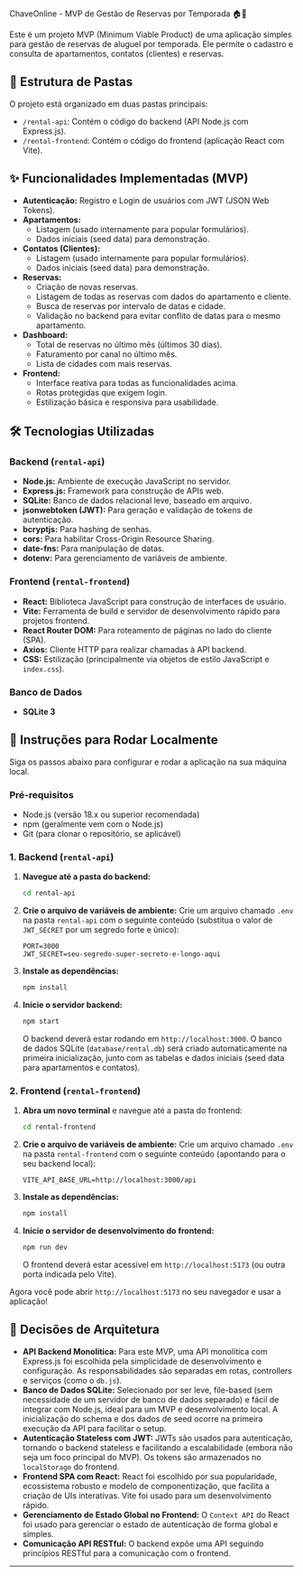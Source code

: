 ChaveOnline - MVP de Gestão de Reservas por Temporada 🏠🔑

Este é um projeto MVP (Minimum Viable Product) de uma aplicação simples para gestão de reservas de aluguel por temporada. Ele permite o cadastro e consulta de apartamentos, contatos (clientes) e reservas.

## 📂 Estrutura de Pastas

O projeto está organizado em duas pastas principais:

* `/rental-api`: Contém o código do backend (API Node.js com Express.js).
* `/rental-frontend`: Contém o código do frontend (aplicação React com Vite).

## ✨ Funcionalidades Implementadas (MVP)

* **Autenticação:** Registro e Login de usuários com JWT (JSON Web Tokens).
* **Apartamentos:**
    * Listagem (usado internamente para popular formulários).
    * Dados iniciais (seed data) para demonstração.
* **Contatos (Clientes):**
    * Listagem (usado internamente para popular formulários).
    * Dados iniciais (seed data) para demonstração.
* **Reservas:**
    * Criação de novas reservas.
    * Listagem de todas as reservas com dados do apartamento e cliente.
    * Busca de reservas por intervalo de datas e cidade.
    * Validação no backend para evitar conflito de datas para o mesmo apartamento.
* **Dashboard:**
    * Total de reservas no último mês (últimos 30 dias).
    * Faturamento por canal no último mês.
    * Lista de cidades com mais reservas.
* **Frontend:**
    * Interface reativa para todas as funcionalidades acima.
    * Rotas protegidas que exigem login.
    * Estilização básica e responsiva para usabilidade.

## 🛠️ Tecnologias Utilizadas

### Backend (`rental-api`)

* **Node.js:** Ambiente de execução JavaScript no servidor.
* **Express.js:** Framework para construção de APIs web.
* **SQLite:** Banco de dados relacional leve, baseado em arquivo.
* **jsonwebtoken (JWT):** Para geração e validação de tokens de autenticação.
* **bcryptjs:** Para hashing de senhas.
* **cors:** Para habilitar Cross-Origin Resource Sharing.
* **date-fns:** Para manipulação de datas.
* **dotenv:** Para gerenciamento de variáveis de ambiente.

### Frontend (`rental-frontend`)

* **React:** Biblioteca JavaScript para construção de interfaces de usuário.
* **Vite:** Ferramenta de build e servidor de desenvolvimento rápido para projetos frontend.
* **React Router DOM:** Para roteamento de páginas no lado do cliente (SPA).
* **Axios:** Cliente HTTP para realizar chamadas à API backend.
* **CSS:** Estilização (principalmente via objetos de estilo JavaScript e `index.css`).

### Banco de Dados

* **SQLite 3**

## 🚀 Instruções para Rodar Localmente 

Siga os passos abaixo para configurar e rodar a aplicação na sua máquina local.

### Pré-requisitos

* Node.js (versão 18.x ou superior recomendada)
* npm (geralmente vem com o Node.js)
* Git (para clonar o repositório, se aplicável)

### 1. Backend (`rental-api`)

1.  **Navegue até a pasta do backend:**
    ```bash
    cd rental-api
    ```

2.  **Crie o arquivo de variáveis de ambiente:**
    Crie um arquivo chamado `.env` na pasta `rental-api` com o seguinte conteúdo (substitua o valor de `JWT_SECRET` por um segredo forte e único):
    ```env
    PORT=3000
    JWT_SECRET=seu-segredo-super-secreto-e-longo-aqui
    ```

3.  **Instale as dependências:**
    ```bash
    npm install
    ```

4.  **Inicie o servidor backend:**
    ```bash
    npm start
    ```
    O backend deverá estar rodando em `http://localhost:3000`. O banco de dados SQLite (`database/rental.db`) será criado automaticamente na primeira inicialização, junto com as tabelas e dados iniciais (seed data para apartamentos e contatos).

### 2. Frontend (`rental-frontend`)

1.  **Abra um novo terminal** e navegue até a pasta do frontend:
    ```bash
    cd rental-frontend
    ```

2.  **Crie o arquivo de variáveis de ambiente:**
    Crie um arquivo chamado `.env` na pasta `rental-frontend` com o seguinte conteúdo (apontando para o seu backend local):
    ```env
    VITE_API_BASE_URL=http://localhost:3000/api
    ```

3.  **Instale as dependências:**
    ```bash
    npm install
    ```

4.  **Inicie o servidor de desenvolvimento do frontend:**
    ```bash
    npm run dev
    ```
    O frontend deverá estar acessível em `http://localhost:5173` (ou outra porta indicada pelo Vite).

Agora você pode abrir `http://localhost:5173` no seu navegador e usar a aplicação!

## 🧠 Decisões de Arquitetura

* **API Backend Monolítica:** Para este MVP, uma API monolítica com Express.js foi escolhida pela simplicidade de desenvolvimento e configuração. As responsabilidades são separadas em rotas, controllers e serviços (como o `db.js`).
* **Banco de Dados SQLite:** Selecionado por ser leve, file-based (sem necessidade de um servidor de banco de dados separado) e fácil de integrar com Node.js, ideal para um MVP e desenvolvimento local. A inicialização do schema e dos dados de seed ocorre na primeira execução da API para facilitar o setup.
* **Autenticação Stateless com JWT:** JWTs são usados para autenticação, tornando o backend stateless e facilitando a escalabilidade (embora não seja um foco principal do MVP). Os tokens são armazenados no `localStorage` do frontend.
* **Frontend SPA com React:** React foi escolhido por sua popularidade, ecossistema robusto e modelo de componentização, que facilita a criação de UIs interativas. Vite foi usado para um desenvolvimento rápido.
* **Gerenciamento de Estado Global no Frontend:** O `Context API` do React foi usado para gerenciar o estado de autenticação de forma global e simples.
* **Comunicação API RESTful:** O backend expõe uma API seguindo princípios RESTful para a comunicação com o frontend.

---
